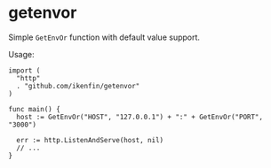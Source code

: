 # getenvor

Simple `GetEnvOr` function with default value support.

Usage:
```golang
import (
  "http"
  . "github.com/ikenfin/getenvor"
)

func main() {
  host := GetEnvOr("HOST", "127.0.0.1") + ":" + GetEnvOr("PORT", "3000")

  err := http.ListenAndServe(host, nil)
  // ...
}
```